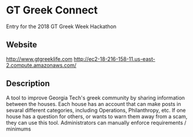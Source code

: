 # GT Greek Connect
Entry for the 2018 GT Greek Week Hackathon
## Website
http://www.gtgreeklife.com
http://ec2-18-216-158-11.us-east-2.compute.amazonaws.com/
## Description
A tool to improve Georgia Tech's greek community by sharing information between the houses.
Each house has an account that can make posts in sevaral different categories, including Operations, Philanthropy, etc.
If one house has a question for others, or wants to warn them away from a scam, they can use this tool.
Administrators can manually enforce requirements / minimums
